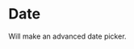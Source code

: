# Date

Will make an advanced date picker.

<!-- {"file": "00-default.html", "language": "twig", "render": true, "code": true} -->
